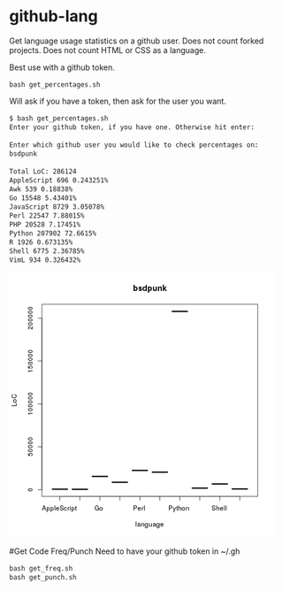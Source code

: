 # github-lang
Get language usage statistics on a github user.
Does not count forked projects.
Does not count HTML or CSS as a language.

Best use with a github token.

```
bash get_percentages.sh
```

Will ask if you have a token, then ask for the user you want.



```
$ bash get_percentages.sh 
Enter your github token, if you have one. Otherwise hit enter: 

Enter which github user you would like to check percentages on: bsdpunk

Total LoC: 286124
AppleScript 696 0.243251%
Awk 539 0.18838%
Go 15548 5.43401%
JavaScript 8729 3.05078%
Perl 22547 7.88015%
PHP 20528 7.17451%
Python 207902 72.6615%
R 1926 0.673135%
Shell 6775 2.36785%
VimL 934 0.326432%
```
![BSDPunk LOC Graph](loc.png)




#Get Code Freq/Punch
Need to have your github token in ~/.gh

```
bash get_freq.sh
bash get_punch.sh
```
